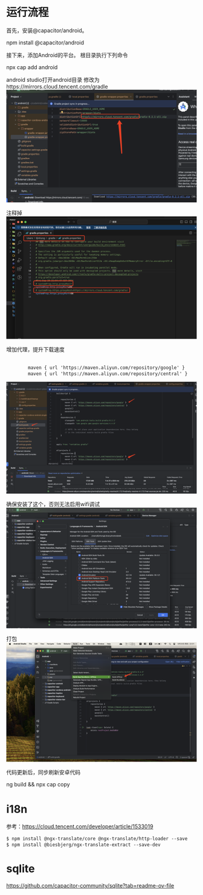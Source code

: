 
# 运行流程
首先，安装@capacitor/android。

npm install @capacitor/android

接下来，添加Android的平台。
根目录执行下列命令

npx cap add android

android studio打开android目录
修改为https\://mirrors.cloud.tencent.com/gradle
![alt text](image.png)

注释掉
![alt text](image-1.png)

增加代理，提升下载速度
```

        maven { url 'https://maven.aliyun.com/repository/google' }
        maven { url 'https://maven.aliyun.com/repository/central' }
```

![alt text](image-2.png)

确保安装了这个，否则无法启用wifi调试
![alt text](image-3.png)

打包
![alt text](image-4.png)

代码更新后，同步刷新安卓代码

ng build && npx cap copy


# i18n
参考：https://cloud.tencent.com/developer/article/1533019
```
$ npm install @ngx-translate/core @ngx-translate/http-loader --save
$ npm install @biesbjerg/ngx-translate-extract --save-dev

```

# sqlite

https://github.com/capacitor-community/sqlite?tab=readme-ov-file